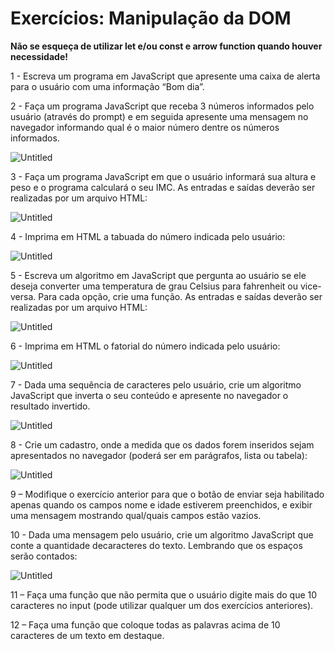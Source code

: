 # Exercícios: Manipulação da DOM

**Não se esqueça de utilizar let e/ou const e arrow function quando houver
necessidade!**

1 - Escreva um programa em JavaScript que apresente uma caixa de alerta para o usuário com
uma informação “Bom dia”.

2 - Faça um programa JavaScript que receba 3 números informados pelo usuário (através do
prompt) e em seguida apresente uma mensagem no navegador informando qual é o maior
número dentre os números informados.

![Untitled](img.png)

3 - Faça um programa JavaScript em que o usuário informará sua altura e peso e o programa
calculará o seu IMC. As entradas e saídas deverão ser realizadas por um arquivo HTML:

![Untitled](img/Untitled1.png)

4 - Imprima em HTML a tabuada do número indicada pelo usuário:

![Untitled](img/Untitled2.png)

5 - Escreva um algoritmo em JavaScript que pergunta ao usuário se ele deseja converter
uma temperatura de grau Celsius para fahrenheit ou vice-versa. Para cada opção, crie uma
função. As entradas e saídas deverão ser realizadas por um arquivo HTML:

![Untitled](img/Untitled3.png)

6 - Imprima em HTML o fatorial do número indicada pelo usuário:

![Untitled](img/Untitled4.png)

7 - Dada uma sequência de caracteres pelo usuário, crie um algoritmo JavaScript que inverta o
seu conteúdo e apresente no navegador o resultado invertido.

![Untitled](img/Untitled5.png)

8 - Crie um cadastro, onde a medida que os dados forem inseridos sejam apresentados no
navegador (poderá ser em parágrafos, lista ou tabela):

![Untitled](img/Untitled6.png)

9 – Modifique o exercício anterior para que o botão de enviar seja habilitado apenas
quando os campos nome e idade estiverem preenchidos, e exibir uma mensagem
mostrando qual/quais campos estão vazios.

10 - Dada uma mensagem pelo usuário, crie um algoritmo JavaScript que conte a
quantidade decaracteres do texto. Lembrando que os espaços serão contados:

![Untitled](img/Untitled7.png)

11 – Faça uma função que não permita que o usuário digite mais do que 10 caracteres
no input (pode utilizar qualquer um dos exercícios anteriores).

12 – Faça uma função que coloque todas as palavras acima de 10 caracteres de um
texto em destaque.
